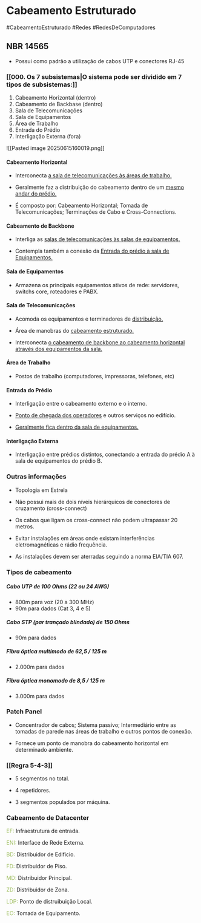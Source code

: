 
# Cabeamento Estruturado

#CabeamentoEstruturado #Redes #RedesDeComputadores 

## NBR 14565

- Possui como padrão a utilização de cabos UTP e conectores RJ-45

### [[000. Os 7 subsistemas|O sistema pode ser dividido em 7 tipos de subsistemas:]]

1. Cabeamento Horizontal (dentro)
2. Cabeamento de Backbase (dentro)
3. Sala de Telecomunicações
4. Sala de Equipamentos
5. Área de Trabalho
6. Entrada do Prédio
7. Interligação Externa (fora)

![[Pasted image 20250615160019.png]]

#### Cabeamento Horizontal

- Interconecta <u>a sala de telecomunicações às áreas de trabalho.</u>

- Geralmente faz a distribuição do cabeamento dentro de um <u>mesmo andar do prédio.</u>

- É composto por: Cabeamento Horizontal; Tomada de Telecomunicações; Terminações de Cabo e Cross-Connections.


#### Cabeamento de Backbone

- Interliga as <u>salas de telecomunicações às salas de equipamentos.</u>

- Contempla também a conexão da <u>Entrada do prédio à sala de Equipamentos.</u>


#### Sala de Equipamentos

- Armazena os principais equipamentos ativos de rede: servidores, switchs core, roteadores e PABX.


#### Sala de Telecomunicações

- Acomoda os equipamentos e terminadores de <u>distribuição.</u>

- Área de manobras do <u>cabeamento estruturado.</u>

- Interconecta <u>o cabeamento de backbone ao cabeamento horizontal através dos equipamentos da sala.</u>


#### Área de Trabalho

- Postos de trabalho (computadores, impressoras, telefones, etc)


#### Entrada do Prédio

- Interligação entre o cabeamento externo e o interno.

- <u>Ponto de chegada dos operadores</u> e outros serviços no edifício.

- <u>Geralmente fica dentro da sala de equipamentos.</u>


#### Interligação Externa

- Interligação entre prédios distintos, conectando a entrada do prédio A à sala de equipamentos do prédio B.


### Outras informações

- Topologia em Estrela

- Não possui mais de dois níveis hierárquicos de conectores de cruzamento (cross-connect)

- Os cabos que ligam os cross-connect não podem ultrapassar 20 metros.

- Evitar instalações em áreas onde existam interferências eletromagnéticas e rádio frequência.

- As instalações devem ser aterradas seguindo a norma EIA/TIA 607.


### Tipos de cabeamento

##### Cabo UTP de 100 Ohms (22 ou 24 AWG)
 - 800m para voz (20 a 300 MHz)
 - 90m para dados (Cat 3, 4 e 5)

##### Cabo STP (par trançado blindado) de 150 Ohms
- 90m para dados

##### Fibra óptica multimodo de 62,5 / 125 m 
- 2.000m para dados

##### Fibra óptica monomodo de 8,5 / 125 m
- 3.000m para dados


### Patch Panel

- Concentrador de cabos; Sistema passivo; Intermediário entre as tomadas de parede nas áreas de trabalho e outros pontos de conexão.

- Fornece um ponto de manobra do cabeamento horizontal em determinado ambiente.


### [[Regra 5-4-3]]

- 5 segmentos no total.

- 4 repetidores.

- 3 segmentos populados por máquina.

### Cabeamento de Datacenter

<font color="#9bbb59">EF:</font> Infraestrutura de entrada.

<font color="#9bbb59">ENI: </font>Interface de Rede Externa.

<font color="#9bbb59">BD:</font> Distribuidor de Edificio.

<font color="#9bbb59">FD: </font>Distribuidor de Piso.

<font color="#9bbb59">MD:</font> Distribuidor Principal.

<font color="#9bbb59">ZD:</font> Distribuidor de Zona.

<font color="#9bbb59">LDP:</font> Ponto de distruibuição Local.

<font color="#9bbb59">EO:</font> Tomada de Equipamento.
